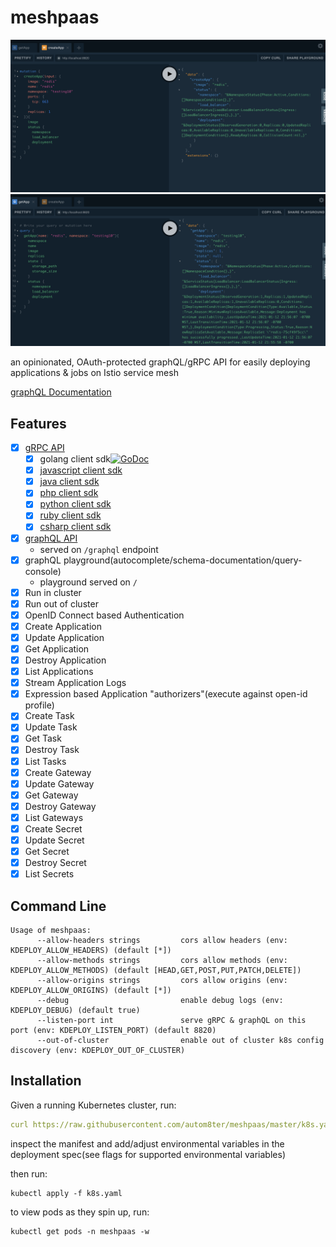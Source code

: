 # meshpaas

![create-redis](assets/create-redis.png)
![get-redis](assets/get-redis.png)

an opinionated, OAuth-protected graphQL/gRPC API for easily deploying applications & jobs on Istio service mesh

[graphQL Documentation](https://autom8ter.github.io/meshpaas/)

## Features

- [x] [gRPC API](schema.proto)
    - [x] golang client sdk[![GoDoc](https://godoc.org/github.com/autom8ter/meshpaas/meshpaas-client-go?status.svg)](https://godoc.org/github.com/autom8ter/meshpaas/meshpaas-client-go)
    - [x] [javascript client sdk](gen/grpc/js)
    - [x] [java client sdk](gen/grpc/java)
    - [x] [php client sdk](gen/grpc/php)
    - [x] [python client sdk](gen/grpc/python)
    - [x] [ruby client sdk](gen/grpc/ruby)
    - [x] [csharp client sdk](gen/grpc/csharp)
- [x] [graphQL API](schema.graphql)
    - served on `/graphql` endpoint
- [x] graphQL playground(autocomplete/schema-documentation/query-console)
    - playground served on `/`
- [x] Run in cluster
- [x] Run out of cluster
- [x] OpenID Connect based Authentication
- [x] Create Application
- [x] Update Application
- [x] Get Application
- [x] Destroy Application
- [x] List Applications
- [x] Stream Application Logs
- [x] Expression based Application "authorizers"(execute against open-id profile)
- [x] Create Task
- [x] Update Task
- [x] Get Task
- [x] Destroy Task
- [x] List Tasks
- [x] Create Gateway
- [x] Update Gateway
- [x] Get Gateway
- [x] Destroy Gateway
- [x] List Gateways
- [x] Create Secret
- [x] Update Secret
- [x] Get Secret
- [x] Destroy Secret
- [x] List Secrets

## Command Line

```
Usage of meshpaas:
      --allow-headers strings         cors allow headers (env: KDEPLOY_ALLOW_HEADERS) (default [*])
      --allow-methods strings         cors allow methods (env: KDEPLOY_ALLOW_METHODS) (default [HEAD,GET,POST,PUT,PATCH,DELETE])
      --allow-origins strings         cors allow origins (env: KDEPLOY_ALLOW_ORIGINS) (default [*])
      --debug                         enable debug logs (env: KDEPLOY_DEBUG) (default true)
      --listen-port int               serve gRPC & graphQL on this port (env: KDEPLOY_LISTEN_PORT) (default 8820)
      --out-of-cluster                enable out of cluster k8s config discovery (env: KDEPLOY_OUT_OF_CLUSTER)
```

## Installation

Given a running Kubernetes cluster, run:

```yaml
curl https://raw.githubusercontent.com/autom8ter/meshpaas/master/k8s.yaml >> k8s.yaml
```

inspect the manifest and add/adjust environmental variables in the deployment spec(see flags for supported environmental variables)

then run:

    kubectl apply -f k8s.yaml

to view pods as they spin up, run:

    kubectl get pods -n meshpaas -w

